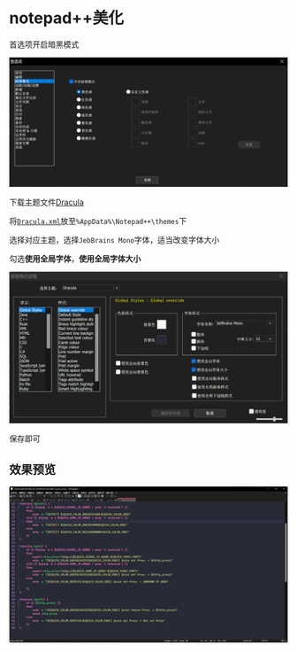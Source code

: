 # notepad++美化

首选项开启暗黑模式

![image-20220505170458667](img/README/image-20220505170458667.png)

下载主题文件[Dracula](https://draculatheme.com/notepad-plus-plus)

将[`Dracula.xml`](https://raw.githubusercontent.com/dracula/notepad-plus-plus/master/Dracula.xml)放至`%AppData%\Notepad++\themes`下



选择对应主题，选择`JebBrains Mono`字体，适当改变字体大小

勾选**使用全局字体**，**使用全局字体大小**

![image-20220505172452139](img/README/image-20220505172452139.png)

保存即可



## 效果预览

![image-20220505172734731](img/README/image-20220505172734731.png)